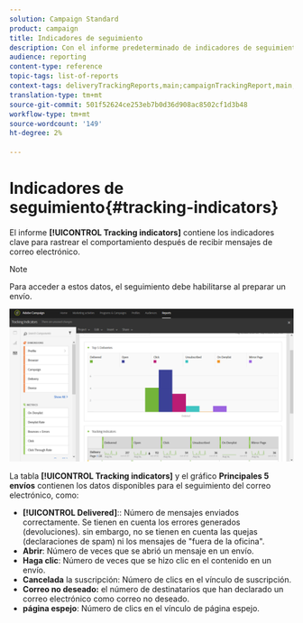 ```yaml
---
solution: Campaign Standard
product: campaign
title: Indicadores de seguimiento
description: Con el informe predeterminado de indicadores de seguimiento, conozca el comportamiento de sus clientes cuando reciben mensajes de correo electrónico.
audience: reporting
content-type: reference
topic-tags: list-of-reports
context-tags: deliveryTrackingReports,main;campaignTrackingReport,main;programTrackingReport,main
translation-type: tm+mt
source-git-commit: 501f52624ce253eb7b0d36d908ac8502cf1d3b48
workflow-type: tm+mt
source-wordcount: '149'
ht-degree: 2%

---
```



# Indicadores de seguimiento{#tracking-indicators}

El informe **[!UICONTROL Tracking indicators]** contiene los indicadores clave para rastrear el comportamiento después de recibir mensajes de correo electrónico.

>[!NOTE]
>
>Para acceder a estos datos, el seguimiento debe habilitarse al preparar un envío.

![](assets/delivery_reports_2.png)

La tabla **[!UICONTROL Tracking indicators]** y el gráfico **Principales 5 envíos** contienen los datos disponibles para el seguimiento del correo electrónico, como:

* **[!UICONTROL Delivered]**:: Número de mensajes enviados correctamente. Se tienen en cuenta los errores generados (devoluciones). sin embargo, no se tienen en cuenta las quejas (declaraciones de spam) ni los mensajes de &quot;fuera de la oficina&quot;.
* **Abrir**: Número de veces que se abrió un mensaje en un envío.
* **Haga clic**: Número de veces que se hizo clic en el contenido en un envío.
* **Cancelada** la suscripción: Número de clics en el vínculo de suscripción.
* **Correo no deseado:** el número de destinatarios que han declarado un correo electrónico como correo no deseado.
* **página espejo**: Número de clics en el vínculo de página espejo.

